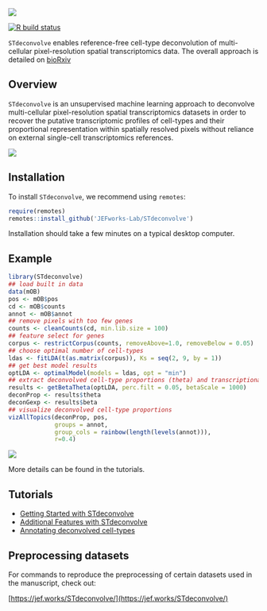 <img src="https://github.com/JEFworks/STdeconvolve/blob/package/docs/img/STdeconvolve_logo.png?raw=true"/>

<!-- badges: start -->
[![R build status](https://github.com/JEFworks/STdeconvolve/workflows/R-CMD-check/badge.svg)](https://github.com/JEFworks/STdeconvolve/actions)
<!-- badges: end -->

`STdeconvolve` enables reference-free cell-type deconvolution of multi-cellular pixel-resolution spatial transcriptomics data. The overall approach is detailed on [bioRxiv](https://www.biorxiv.org/content/10.1101/2021.06.15.448381v2)

## Overview

`STdeconvolve` is an unsupervised machine learning approach to deconvolve multi-cellular pixel-resolution spatial transcriptomics datasets in order to recover the putative transcriptomic profiles of cell-types and their proportional representation within spatially resolved pixels without reliance on external single-cell transcriptomics references.

<img src="https://github.com/JEFworks/STdeconvolve/blob/package/docs/img/STdeconvolve_workflowforwebsite_v2.png?raw=true"/>

## Installation

To install `STdeconvolve`, we recommend using `remotes`:

``` r
require(remotes)
remotes::install_github('JEFworks-Lab/STdeconvolve')
```

Installation should take a few minutes on a typical desktop computer.

## Example

``` r
library(STdeconvolve)
## load built in data
data(mOB)
pos <- mOB$pos
cd <- mOB$counts
annot <- mOB$annot
## remove pixels with too few genes
counts <- cleanCounts(cd, min.lib.size = 100)
## feature select for genes
corpus <- restrictCorpus(counts, removeAbove=1.0, removeBelow = 0.05)
## choose optimal number of cell-types
ldas <- fitLDA(t(as.matrix(corpus)), Ks = seq(2, 9, by = 1))
## get best model results
optLDA <- optimalModel(models = ldas, opt = "min")
## extract deconvolved cell-type proportions (theta) and transcriptional profiles (beta)
results <- getBetaTheta(optLDA, perc.filt = 0.05, betaScale = 1000)
deconProp <- results$theta
deconGexp <- results$beta
## visualize deconvolved cell-type proportions
vizAllTopics(deconProp, pos,
             groups = annot, 
             group_cols = rainbow(length(levels(annot))),
             r=0.4)	  
```

<img src="https://github.com/JEFworks/STdeconvolve/blob/package/docs/getting_started_files/figure-markdown_github/getting_started_proportions-1.png?raw=true"/>

More details can be found in the tutorials.

## Tutorials
- [Getting Started with STdeconvolve](https://github.com/JEFworks/STdeconvolve/blob/package/docs/getting_started.md)
- [Additional Features with STdeconvolve](https://github.com/JEFworks/STdeconvolve/blob/package/docs/additional_features.md)
- [Annotating deconvolved cell-types](https://github.com/JEFworks/STdeconvolve/blob/package/docs/celltype_annotation.md)

## Preprocessing datasets

For commands to reproduce the preprocessing of certain datasets used in the manuscript, check out:

[https://jef.works/STdeconvolve/](https://jef.works/STdeconvolve/)